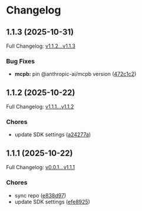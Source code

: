 # Changelog

## 1.1.3 (2025-10-31)

Full Changelog: [v1.1.2...v1.1.3](https://github.com/Kappasig920/mcp-server-deep-research/compare/v1.1.2...v1.1.3)

### Bug Fixes

* **mcpb:** pin @anthropic-ai/mcpb version ([472c1c2](https://github.com/Kappasig920/mcp-server-deep-research/commit/472c1c213006fedb9a6c4b16dd2f08bfd7115139))

## 1.1.2 (2025-10-22)

Full Changelog: [v1.1.1...v1.1.2](https://github.com/Kappasig920/mcp-server-deep-research/compare/v1.1.1...v1.1.2)

### Chores

* update SDK settings ([a24277a](https://github.com/Kappasig920/mcp-server-deep-research/commit/a24277acf98e2cfc1411b351ea30664a9cd814cb))

## 1.1.1 (2025-10-22)

Full Changelog: [v0.0.1...v1.1.1](https://github.com/Kappasig920/mcp-server-deep-research/compare/v0.0.1...v1.1.1)

### Chores

* sync repo ([e838d97](https://github.com/Kappasig920/mcp-server-deep-research/commit/e838d97bd98fa31019c21c914ab4f8031aba5f03))
* update SDK settings ([efe8925](https://github.com/Kappasig920/mcp-server-deep-research/commit/efe8925c2132ab4cff8234cc8eb2c4fd5bcfcba2))
